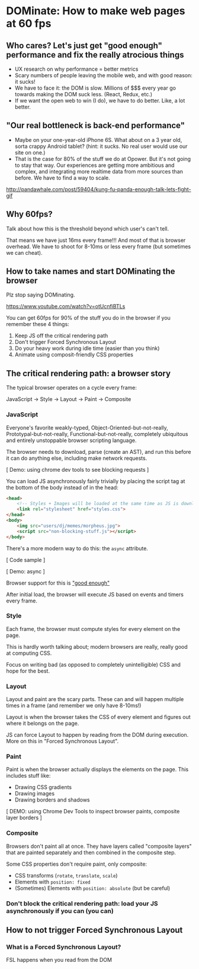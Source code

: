 # DOMinate: How to make web pages at 60 fps 

## Who cares? Let's just get "good enough" performance and fix the really atrocious things
- UX research on why performance = better metrics
- Scary numbers of people leaving the mobile web, and with good reason: it sucks!
- We have to face it: the DOM is slow. Millions of $$$ every year go towards making the DOM suck less. (React, Redux, etc.)
- If we want the open web to win (I do), we have to do better. Like, a lot better.

## "Our real bottleneck is back-end performance"
- Maybe on your one-year-old iPhone 6S. What about on a 3 year old, sorta crappy Android tablet? (hint: it sucks. No real user would use our site on one.)
- That is the case for 80% of the stuff we do at Opower. But it's not going to stay that way. Our experiences are getting more ambitious and complex, and integrating more realtime data from more sources than before. We have to find a way to scale.

http://pandawhale.com/post/59404/kung-fu-panda-enough-talk-lets-fight-gif

## Why 60fps?
Talk about how this is the threshold beyond which user's can't tell.

That means we have just 16ms every frame!!! And most of that is browser overhead. We have to shoot for 8-10ms or less every frame (but sometimes we can cheat).

## How to take names and start DOMinating the browser

Plz stop saying DOMinating.

https://www.youtube.com/watch?v=otUcnfiBTLs

You can get 60fps for 90% of the stuff you do in the browser if you remember these 4 things:

1. Keep JS off the critical rendering path
1. Don't trigger Forced Synchronous Layout
1. Do your heavy work during idle time (easier than you think)
1. Animate using composit-friendly CSS properties

## The critical rendering path: a browser story

The typical browser operates on a cycle every frame:

JavaScript -> Style -> Layout -> Paint -> Composite

### JavaScript
Everyone's favorite weakly-typed, Object-Oriented-but-not-really, Prototypal-but-not-really, Functional-but-not-really, completely ubiquitous and entirely unstoppable browser scripting language.

The browser needs to download, parse (create an AST), and run this before it can do anything else, including make network requests.

[ Demo: using chrome dev tools to see blocking requests ]

You can load JS asynchronously fairly trivially by placing the script tag at the bottom of the body instead of in the head:

```html
<head>
    <!-- Styles + Images will be loaded at the same time as JS is downloaded and parsed -->
    <link rel="stylesheet" href="styles.css">
</head>
<body>
    <img src="users/dj/memes/morpheus.jpg">
    <script src="non-blocking-stuff.js"></script>
</body>
```

There's a more modern way to do this: the `async` attribute.

[ Code sample ]

[ Demo: async ]

Browser support for this is ["good enough"](http://caniuse.com/#search=async)

After initial load, the browser will execute JS based on events and timers every frame.

### Style
Each frame, the browser must compute styles for every element on the page.

This is hardly worth talking about; modern browsers are really, really good at computing CSS.

Focus on writing bad (as opposed to completely unintelligible) CSS and hope for the best. 

### Layout
Layout and paint are the scary parts. These can and will happen multiple times in a frame (and remember we only have 8-10ms!)

Layout is when the browser takes the CSS of every element and figures out where it belongs on the page.

JS can force Layout to happen by reading from the DOM during execution. More on this in "Forced Synchronous Layout".

### Paint
Paint is when the browser actually displays the elements on the page. This includes stuff like:

- Drawing CSS gradients
- Drawing images
- Drawing borders and shadows

[ DEMO: using Chrome Dev Tools to inspect browser paints, composite layer borders ]

### Composite
Browsers don't paint all at once. They have layers called "composite layers" that are painted separately and then combined in the composite step.

Some CSS properties don't require paint, only composite:

- CSS transforms (`rotate`, `translate`, `scale`)
- Elements with `position: fixed`
- (Sometimes) Elements with `position: absolute` (but be careful)

### Don't block the critical rendering path: load your JS asynchronously if you can (you can)

## How to not trigger Forced Synchronous Layout

### What is a Forced Synchronous Layout?
FSL happens when you read from the DOM
